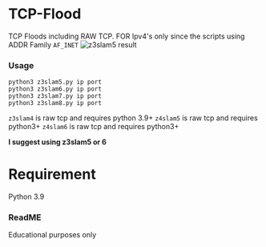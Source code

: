 # TCP-Flood
TCP Floods including RAW TCP. FOR Ipv4's only since the scripts using ADDR Family ```AF_INET```
![z3slam5 result](https://user-images.githubusercontent.com/48758770/166100215-b2c377d3-a70b-406f-9b78-cce4c16703bc.png)

### Usage
```
python3 z3slam5.py ip port
python3 z3slam6.py ip port
python3 z3slam7.py ip port
python3 z3slam8.py ip port
```
```z3slam4``` is raw tcp and requires python 3.9+
```z4slam5``` is raw tcp and requires python3+
```z4slam6``` is raw tcp and requires python3+

**I suggest using z3slam5 or 6**

# Requirement
Python 3.9

### ReadME
Educational purposes only
